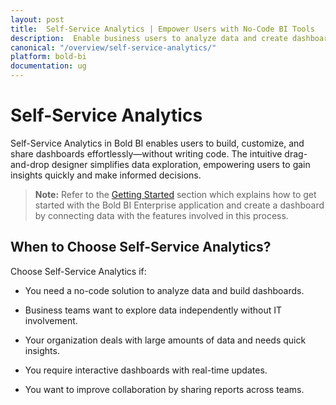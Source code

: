 ```yaml
---
layout: post
title:  Self-Service Analytics | Empower Users with No-Code BI Tools
description:  Enable business users to analyze data and create dashboards effortlessly with intuitive self-service analytics. No coding required—gain insights in minutes!
canonical: "/overview/self-service-analytics/"
platform: bold-bi
documentation: ug
---
```


# Self-Service Analytics

Self-Service Analytics in Bold BI enables users to build, customize, and share dashboards effortlessly—without writing code. The intuitive drag-and-drop designer simplifies data exploration, empowering users to gain insights quickly and make informed decisions.

> **Note:** Refer to the [Getting Started](/getting-started/#getting-started) section which explains how to get started with the Bold BI Enterprise application and create a dashboard by connecting data with the features involved in this process.

## When to Choose Self-Service Analytics?

Choose Self-Service Analytics if:

- You need a no-code solution to analyze data and build dashboards.

- Business teams want to explore data independently without IT involvement.

- Your organization deals with large amounts of data and needs quick insights.

- You require interactive dashboards with real-time updates.

- You want to improve collaboration by sharing reports across teams.